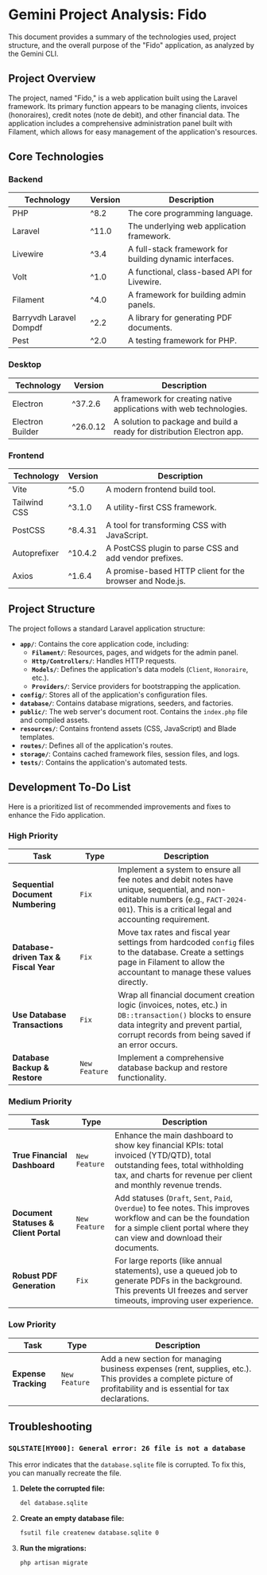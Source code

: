 # Gemini Project Analysis: Fido

This document provides a summary of the technologies used, project structure, and the overall purpose of the "Fido" application, as analyzed by the Gemini CLI.

## Project Overview

The project, named "Fido," is a web application built using the Laravel framework. Its primary function appears to be managing clients, invoices (honoraires), credit notes (note de debit), and other financial data. The application includes a comprehensive administration panel built with Filament, which allows for easy management of the application's resources.

## Core Technologies

### Backend

| Technology | Version | Description |
|---|---|---|
| PHP | ^8.2 | The core programming language. |
| Laravel | ^11.0 | The underlying web application framework. |
| Livewire | ^3.4 | A full-stack framework for building dynamic interfaces. |
| Volt | ^1.0 | A functional, class-based API for Livewire. |
| Filament | ^4.0 | A framework for building admin panels. |
| Barryvdh Laravel Dompdf | ^2.2 | A library for generating PDF documents. |
| Pest | ^2.0 | A testing framework for PHP. |

### Desktop

| Technology | Version | Description |
|---|---|---|
| Electron | ^37.2.6 | A framework for creating native applications with web technologies. |
| Electron Builder | ^26.0.12 | A solution to package and build a ready for distribution Electron app. |

### Frontend

| Technology | Version | Description |
|---|---|---|
| Vite | ^5.0 | A modern frontend build tool. |
| Tailwind CSS | ^3.1.0 | A utility-first CSS framework. |
| PostCSS | ^8.4.31 | A tool for transforming CSS with JavaScript. |
| Autoprefixer | ^10.4.2 | A PostCSS plugin to parse CSS and add vendor prefixes. |
| Axios | ^1.6.4 | A promise-based HTTP client for the browser and Node.js. |

## Project Structure

The project follows a standard Laravel application structure:

-   **`app/`**: Contains the core application code, including:
    -   **`Filament/`**: Resources, pages, and widgets for the admin panel.
    -   **`Http/Controllers/`**: Handles HTTP requests.
    -   **`Models/`**: Defines the application's data models (`Client`, `Honoraire`, etc.).
    -   **`Providers/`**: Service providers for bootstrapping the application.
-   **`config/`**: Stores all of the application's configuration files.
-   **`database/`**: Contains database migrations, seeders, and factories.
-   **`public/`**: The web server's document root. Contains the `index.php` file and compiled assets.
-   **`resources/`**: Contains frontend assets (CSS, JavaScript) and Blade templates.
-   **`routes/`**: Defines all of the application's routes.
-   **`storage/`**: Contains cached framework files, session files, and logs.
-   **`tests/`**: Contains the application's automated tests.

## Development To-Do List

Here is a prioritized list of recommended improvements and fixes to enhance the Fido application.

### High Priority

| Task | Type | Description |
|---|---|---|
| **Sequential Document Numbering** | `Fix` | Implement a system to ensure all fee notes and debit notes have unique, sequential, and non-editable numbers (e.g., `FACT-2024-001`). This is a critical legal and accounting requirement. |
| **Database-driven Tax & Fiscal Year** | `Fix` | Move tax rates and fiscal year settings from hardcoded `config` files to the database. Create a settings page in Filament to allow the accountant to manage these values directly. |
| **Use Database Transactions** | `Fix` | Wrap all financial document creation logic (invoices, notes, etc.) in `DB::transaction()` blocks to ensure data integrity and prevent partial, corrupt records from being saved if an error occurs. |
| **Database Backup & Restore** | `New Feature` | Implement a comprehensive database backup and restore functionality. |

### Medium Priority

| Task | Type | Description |
|---|---|---|
| **True Financial Dashboard** | `New Feature` | Enhance the main dashboard to show key financial KPIs: total invoiced (YTD/QTD), total outstanding fees, total withholding tax, and charts for revenue per client and monthly revenue trends. |
| **Document Statuses & Client Portal** | `New Feature` | Add statuses (`Draft`, `Sent`, `Paid`, `Overdue`) to fee notes. This improves workflow and can be the foundation for a simple client portal where they can view and download their documents. |
| **Robust PDF Generation** | `Fix` | For large reports (like annual statements), use a queued job to generate PDFs in the background. This prevents UI freezes and server timeouts, improving user experience. |

### Low Priority

| Task | Type | Description |
|---|---|---|
| **Expense Tracking** | `New Feature` | Add a new section for managing business expenses (rent, supplies, etc.). This provides a complete picture of profitability and is essential for tax declarations. |

## Troubleshooting

### `SQLSTATE[HY000]: General error: 26 file is not a database`

This error indicates that the `database.sqlite` file is corrupted. To fix this, you can manually recreate the file.

1.  **Delete the corrupted file:**
    ```bash
    del database.sqlite
    ```

2.  **Create an empty database file:**
    ```bash
    fsutil file createnew database.sqlite 0
    ```

3.  **Run the migrations:**
    ```bash
    php artisan migrate
    ```